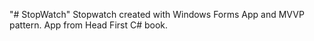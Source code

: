 "# StopWatch" 
Stopwatch created with Windows Forms App and MVVP pattern. App from Head First C# book.